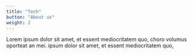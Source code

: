 ```yaml
---
title: "Tech"
button: "About us"
weight: 2
---
```


Lorem ipsum dolor sit amet, et essent mediocritatem quo, choro volumus oporteat an mei. ipsum dolor sit amet, et essent mediocritatem quo,
